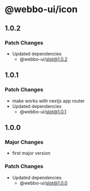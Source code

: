 # @webbo-ui/icon

## 1.0.2

### Patch Changes

- Updated dependencies
  - @webbo-ui/slot@1.0.2

## 1.0.1

### Patch Changes

- make works with nextjs app router
- Updated dependencies
  - @webbo-ui/slot@1.0.1

## 1.0.0

### Major Changes

- first major version

### Patch Changes

- Updated dependencies
  - @webbo-ui/slot@1.0.0
